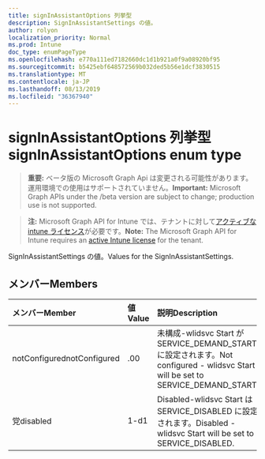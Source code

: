 ```yaml
---
title: signInAssistantOptions 列挙型
description: SignInAssistantSettings の値。
author: rolyon
localization_priority: Normal
ms.prod: Intune
doc_type: enumPageType
ms.openlocfilehash: e770a111ed7182660dc1d1b921a0f9a08920bf95
ms.sourcegitcommit: b5425ebf648572569b032ded5b56e1dcf3830515
ms.translationtype: MT
ms.contentlocale: ja-JP
ms.lasthandoff: 08/13/2019
ms.locfileid: "36367940"
---
```

# <a name="signinassistantoptions-enum-type"></a><span data-ttu-id="1dfb7-103">signInAssistantOptions 列挙型</span><span class="sxs-lookup"><span data-stu-id="1dfb7-103">signInAssistantOptions enum type</span></span>

> <span data-ttu-id="1dfb7-104">**重要:** ベータ版の Microsoft Graph Api は変更される可能性があります。運用環境での使用はサポートされていません。</span><span class="sxs-lookup"><span data-stu-id="1dfb7-104">**Important:** Microsoft Graph APIs under the /beta version are subject to change; production use is not supported.</span></span>

> <span data-ttu-id="1dfb7-105">**注:** Microsoft Graph API for Intune では、テナントに対して[アクティブな intune ライセンス](https://go.microsoft.com/fwlink/?linkid=839381)が必要です。</span><span class="sxs-lookup"><span data-stu-id="1dfb7-105">**Note:** The Microsoft Graph API for Intune requires an [active Intune license](https://go.microsoft.com/fwlink/?linkid=839381) for the tenant.</span></span>

<span data-ttu-id="1dfb7-106">SignInAssistantSettings の値。</span><span class="sxs-lookup"><span data-stu-id="1dfb7-106">Values for the SignInAssistantSettings.</span></span>

## <a name="members"></a><span data-ttu-id="1dfb7-107">メンバー</span><span class="sxs-lookup"><span data-stu-id="1dfb7-107">Members</span></span>
|<span data-ttu-id="1dfb7-108">メンバー</span><span class="sxs-lookup"><span data-stu-id="1dfb7-108">Member</span></span>|<span data-ttu-id="1dfb7-109">値</span><span class="sxs-lookup"><span data-stu-id="1dfb7-109">Value</span></span>|<span data-ttu-id="1dfb7-110">説明</span><span class="sxs-lookup"><span data-stu-id="1dfb7-110">Description</span></span>|
|:---|:---|:---|
|<span data-ttu-id="1dfb7-111">notConfigured</span><span class="sxs-lookup"><span data-stu-id="1dfb7-111">notConfigured</span></span>|<span data-ttu-id="1dfb7-112">.0</span><span class="sxs-lookup"><span data-stu-id="1dfb7-112">0</span></span>|<span data-ttu-id="1dfb7-113">未構成-wlidsvc Start が SERVICE_DEMAND_START に設定されます。</span><span class="sxs-lookup"><span data-stu-id="1dfb7-113">Not configured - wlidsvc Start will be set to SERVICE_DEMAND_START.</span></span>|
|<span data-ttu-id="1dfb7-114">党</span><span class="sxs-lookup"><span data-stu-id="1dfb7-114">disabled</span></span>|<span data-ttu-id="1dfb7-115">1-d</span><span class="sxs-lookup"><span data-stu-id="1dfb7-115">1</span></span>|<span data-ttu-id="1dfb7-116">Disabled-wlidsvc Start は SERVICE_DISABLED に設定されます。</span><span class="sxs-lookup"><span data-stu-id="1dfb7-116">Disabled - wlidsvc Start will be set to SERVICE_DISABLED.</span></span>|



